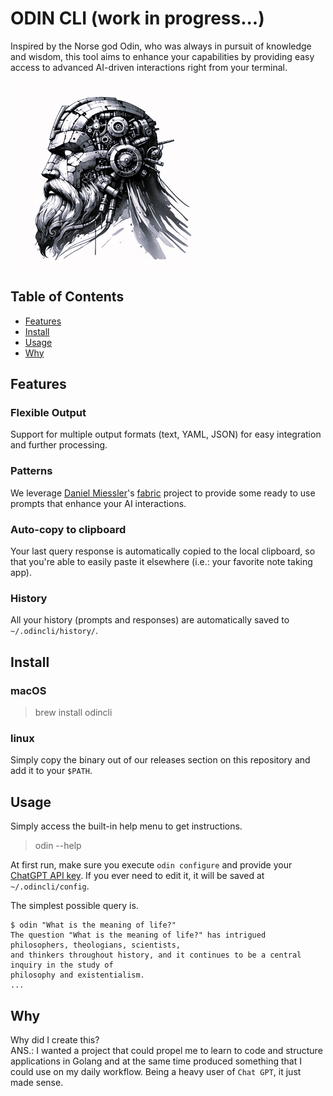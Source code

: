 # ODIN CLI (work in progress...)
Inspired by the Norse god Odin, who was always in pursuit of knowledge and wisdom, this tool aims to enhance your capabilities by providing easy access to advanced AI-driven interactions right from your terminal.

![odin](./img/odin-robot-sq.png)

## Table of Contents

- [Features](#features)
- [Install](#install)
- [Usage](#usage)
- [Why](#why)

## Features

### Flexible Output
Support for multiple output formats (text, YAML, JSON) for easy integration and further processing.

### Patterns
We leverage [Daniel Miessler](https://github.com/danielmiessler)'s [fabric](https://github.com/danielmiessler/fabric) project to provide
some ready to use prompts that enhance your AI interactions.

### Auto-copy to clipboard
Your last query response is automatically copied to the local clipboard, so that you're able to easily
paste it elsewhere (i.e.: your favorite note taking app).

### History
All your history (prompts and responses) are automatically saved to `~/.odincli/history/`.

## Install

### macOS
> brew install odincli

### linux
Simply copy the binary out of our releases section on this repository and add it to your `$PATH`.

## Usage
Simply access the built-in help menu to get instructions.
> odin --help

At first run, make sure you execute `odin configure` and provide your [ChatGPT API key](https://platform.openai.com/api-keys).
If you ever need to edit it, it will be saved at `~/.odincli/config`.

The simplest possible query is.
```text
$ odin "What is the meaning of life?"
The question "What is the meaning of life?" has intrigued philosophers, theologians, scientists, 
and thinkers throughout history, and it continues to be a central inquiry in the study of 
philosophy and existentialism.
...
```

## Why
Why did I create this?  
ANS.: I wanted a project that could propel me to learn to code and structure applications in Golang and at the same time produced something that I could use on my daily workflow.
Being a heavy user of `Chat GPT`, it just made sense.
